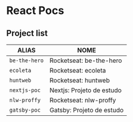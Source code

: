 # React Pocs

## Project list

| ALIAS               | NOME                        |
| ------------------- | --------------------------- |
| `be-the-hero`       | Rocketseat: be-the-hero |
| `ecoleta`           | Rocketseat: ecoleta |
| `huntweb`           | Rocketseat: huntweb |
| `nextjs-poc`  | Nextjs: Projeto de estudo |
| `nlw-proffy`  | Rocketseat: nlw-proffy |
| `gatsby-poc`  | Gatsby: Projeto de estudo |